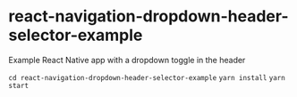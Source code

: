 # react-navigation-dropdown-header-selector-example
Example React Native app with a dropdown toggle in the header

`cd react-navigation-dropdown-header-selector-example`
`yarn install`
`yarn start`
